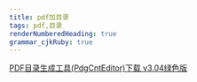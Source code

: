 ```yaml
---
title: pdf加目录 
tags: pdf,目录
renderNumberedHeading: true
grammar_cjkRuby: true
---
```


[PDF目录生成工具(PdgCntEditor)下载 v3.04绿色版](http://www.121down.com/soft/softview-63728.html)
